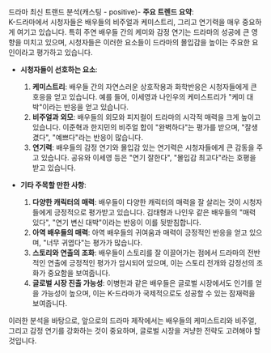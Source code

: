 드라마 최신 트랜드 분석(캐스팅 - positive)- **주요 트렌드 요약**:  
  K-드라마에서 시청자들은 배우들의 비주얼과 케미스트리, 그리고 연기력을 매우 중요하게 여기고 있습니다. 특히 주연 배우들 간의 케미와 감정 연기는 드라마의 성공에 큰 영향을 미치고 있으며, 시청자들은 이러한 요소들이 드라마의 몰입감을 높이는 주요한 요인이라고 평가하고 있습니다.

- **시청자들이 선호하는 요소**:  
  1. **케미스트리**: 배우들 간의 자연스러운 상호작용과 화학반응은 시청자들에게 큰 호응을 얻고 있습니다. 예를 들어, 이세영과 나인우의 케미스트리가 "케미 대박"이라는 반응을 얻고 있습니다.
  2. **비주얼과 외모**: 배우들의 외모와 피지컬이 드라마의 시각적 매력을 크게 높이고 있습니다. 이준혁과 한지민의 비주얼 합이 "완벽하다"는 평가를 받으며, "잘생겼다", "예쁘다"라는 반응이 많습니다.
  3. **연기력**: 배우들의 감정 연기와 몰입감 있는 연기력은 시청자들에게 큰 감동을 주고 있습니다. 공유와 이세영 등은 "연기 잘한다", "몰입감 최고다"라는 호평을 받고 있습니다.

- **기타 주목할 만한 사항**:  
  1. **다양한 캐릭터의 매력**: 배우들이 다양한 캐릭터의 매력을 잘 살리는 것이 시청자들에게 긍정적으로 평가받고 있습니다. 김태형과 나인우 같은 배우들의 "매력 있다", "연기 변신 대박"이라는 반응이 이를 뒷받침합니다.
  2. **아역 배우들의 매력**: 아역 배우들의 귀여움과 매력이 긍정적인 반응을 얻고 있으며, "너무 귀엽다"는 평가가 많습니다.
  3. **스토리와 연출의 조화**: 배우들이 스토리를 잘 이끌어가는 점에서 드라마의 전반적인 연출에 긍정적인 평가가 암시되어 있으며, 이는 스토리 전개와 감정선의 조화가 중요함을 보여줍니다.
  4. **글로벌 시장 진출 가능성**: 이병헌과 같은 배우들은 글로벌 시장에서도 인기를 얻을 가능성이 높으며, 이는 K-드라마가 국제적으로도 성공할 수 있는 잠재력을 보여줍니다.

이러한 분석을 바탕으로, 앞으로의 드라마 제작에서는 배우들의 케미스트리와 비주얼, 그리고 감정 연기를 강화하는 것이 중요하며, 글로벌 시장을 겨냥한 전략도 고려해야 할 것입니다.